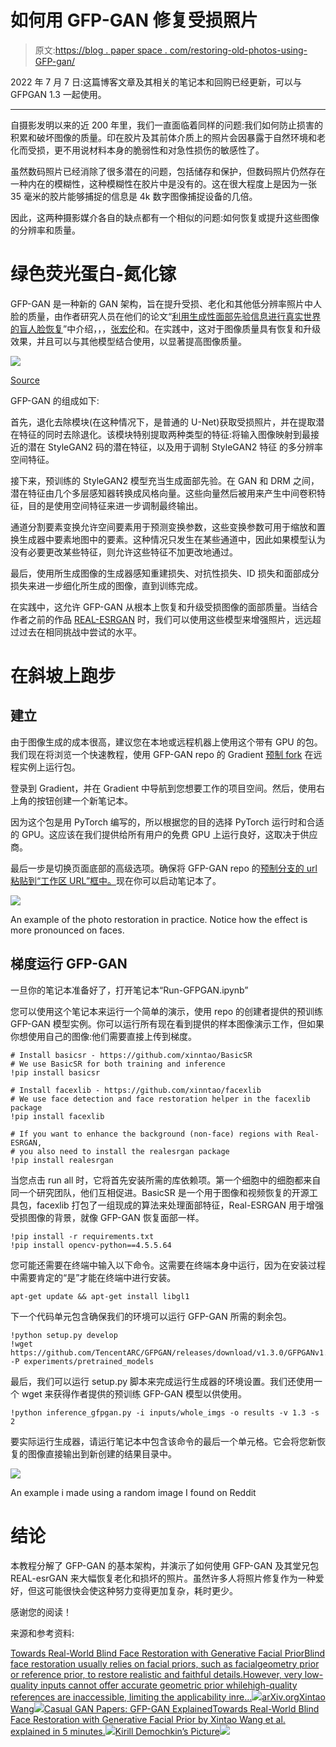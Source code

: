 # 如何用 GFP-GAN 修复受损照片

> 原文:[https://blog . paper space . com/restoring-old-photos-using-GFP-gan/](https://blog.paperspace.com/restoring-old-photos-using-gfp-gan/)

2022 年 7 月 7 日:这篇博客文章及其相关的笔记本和回购已经更新，可以与 GFPGAN 1.3 一起使用。

* * *

自摄影发明以来的近 200 年里，我们一直面临着同样的问题:我们如何防止损害的积累和破坏图像的质量。印在胶片及其前体介质上的照片会因暴露于自然环境和老化而受损，更不用说材料本身的脆弱性和对急性损伤的敏感性了。

虽然数码照片已经消除了很多潜在的问题，包括储存和保护，但数码照片仍然存在一种内在的模糊性，这种模糊性在胶片中是没有的。这在很大程度上是因为一张 35 毫米的胶片能够捕捉的信息是 4k 数字图像捕捉设备的几倍。

因此，这两种摄影媒介各自的缺点都有一个相似的问题:如何恢复或提升这些图像的分辨率和质量。

# 绿色荧光蛋白-氮化镓

GFP-GAN 是一种新的 GAN 架构，旨在提升受损、老化和其他低分辨率照片中人脸的质量，由作者研究人员在他们的论文“[利用生成性面部先验信息进行真实世界的盲人脸恢复](https://arxiv.org/pdf/2101.04061.pdf)”中介绍，，，[张宏伦](https://arxiv.org/search/cs?searchtype=author&query=Zhang%2C+H)和。在实践中，这对于图像质量具有恢复和升级效果，并且可以与其他模型结合使用，以显著提高图像质量。

![](../Images/c4f94c8047e0f558de42c6cd91686ac7.png)

[Source](https://arxiv.org/pdf/2101.04061.pdf)

GFP-GAN 的组成如下:

首先，退化去除模块(在这种情况下，是普通的 U-Net)获取受损照片，并在提取潜在特征的同时去除退化。该模块特别提取两种类型的特征:将输入图像映射到最接近的潜在 StyleGAN2 码的潜在特征，以及用于调制 StyleGAN2 特征 [](https://arxiv.org/pdf/2101.04061.pdf) 的多分辨率空间特征。

接下来，预训练的 StyleGAN2 模型充当生成面部先验。在 GAN 和 DRM 之间，潜在特征由几个多层感知器转换成风格向量。这些向量然后被用来产生中间卷积特征，目的是使用空间特征来进一步调制最终输出。

通道分割要素变换允许空间要素用于预测变换参数，这些变换参数可用于缩放和置换生成器中要素地图中的要素。这种情况只发生在某些通道中，因此如果模型认为没有必要更改某些特征，则允许这些特征不加更改地通过。

最后，使用所生成图像的生成器感知重建损失、对抗性损失、ID 损失和面部成分损失来进一步细化所生成的图像，直到训练完成。

在实践中，这允许 GFP-GAN 从根本上恢复和升级受损图像的面部质量。当结合作者之前的作品 [REAL-ESRGAN](https://github.com/xinntao/Real-ESRGAN) 时，我们可以使用这些模型来增强照片，远远超过过去在相同挑战中尝试的水平。

# 在斜坡上跑步

## 建立

由于图像生成的成本很高，建议您在本地或远程机器上使用这个带有 GPU 的包。我们现在将浏览一个快速教程，使用 GFP-GAN repo 的 Gradient [预制 fork](https://github.com/gradient-ai/GFPGAN) 在远程实例上运行包。

登录到 Gradient，并在 Gradient 中导航到您想要工作的项目空间。然后，使用右上角的按钮创建一个新笔记本。

因为这个包是用 PyTorch 编写的，所以根据您的目的选择 PyTorch 运行时和合适的 GPU。这应该在我们提供给所有用户的免费 GPU 上运行良好，这取决于供应商。

最后一步是切换页面底部的高级选项。确保将 GFP-GAN repo 的[预制分支的 url 粘贴到“工作区 URL”框中。](https://github.com/gradient-ai/GFPGAN)现在你可以启动笔记本了。

![](../Images/b8924653503350705b8ce0759cb38e9c.png)

An example of the photo restoration in practice. Notice how the effect is more pronounced on faces. 

## 梯度运行 GFP-GAN

一旦你的笔记本准备好了，打开笔记本“Run-GFPGAN.ipynb”

您可以使用这个笔记本来运行一个简单的演示，使用 repo 的创建者提供的预训练 GFP-GAN 模型实例。你可以运行所有现在看到提供的样本图像演示工作，但如果你想使用自己的图像:他们需要直接上传到梯度。

```
# Install basicsr - https://github.com/xinntao/BasicSR
# We use BasicSR for both training and inference
!pip install basicsr

# Install facexlib - https://github.com/xinntao/facexlib
# We use face detection and face restoration helper in the facexlib package
!pip install facexlib

# If you want to enhance the background (non-face) regions with Real-ESRGAN,
# you also need to install the realesrgan package
!pip install realesrgan
```

当您点击 run all 时，它将首先安装所需的库依赖项。第一个细胞中的细胞都来自同一个研究团队，他们互相促进。BasicSR 是一个用于图像和视频恢复的开源工具包，facexlib 打包了一组现成的算法来处理面部特征，Real-ESRGAN 用于增强受损图像的背景，就像 GFP-GAN 恢复面部一样。

```
!pip install -r requirements.txt
!pip install opencv-python==4.5.5.64 
```

您可能还需要在终端中输入以下命令。这需要在终端本身中运行，因为在安装过程中需要肯定的“是”才能在终端中进行安装。

```
apt-get update && apt-get install libgl1
```

下一个代码单元包含确保我们的环境可以运行 GFP-GAN 所需的剩余包。

```
!python setup.py develop
!wget https://github.com/TencentARC/GFPGAN/releases/download/v1.3.0/GFPGANv1.3.pth -P experiments/pretrained_models 
```

最后，我们可以运行 setup.py 脚本来完成运行生成器的环境设置。我们还使用一个 wget 来获得作者提供的预训练 GFP-GAN 模型以供使用。

```
!python inference_gfpgan.py -i inputs/whole_imgs -o results -v 1.3 -s 2
```

要实际运行生成器，请运行笔记本中包含该命令的最后一个单元格。它会将您新恢复的图像直接输出到新创建的结果目录中。

![](../Images/a6271f6d0d165d7e4a579d1bb5eb1369.png)

An example i made using a random image I found on Reddit

# 结论

本教程分解了 GFP-GAN 的基本架构，并演示了如何使用 GFP-GAN 及其堂兄包 REAL-esrGAN 来大幅恢复老化和损坏的照片。虽然许多人将照片修复作为一种爱好，但这可能很快会使这种努力变得更加复杂，耗时更少。

感谢您的阅读！

来源和参考资料:

[Towards Real-World Blind Face Restoration with Generative Facial PriorBlind face restoration usually relies on facial priors, such as facialgeometry prior or reference prior, to restore realistic and faithful details.However, very low-quality inputs cannot offer accurate geometric prior whilehigh-quality references are inaccessible, limiting the applicability inre…![](../Images/cf61d27c9cb935d63f8aa1b7294b2d85.png)arXiv.orgXintao Wang![](../Images/e88f1bb7d30f8467aafffb36857b1e5a.png)](https://arxiv.org/abs/2101.04061)[Casual GAN Papers: GFP-GAN ExplainedTowards Real-World Blind Face Restoration with Generative Facial Prior by Xintao Wang et al. explained in 5 minutes.![](../Images/e703fb19737ddb9bb4db68b8f219712c.png)Kirill Demochkin’s Picture![](../Images/e2abd2cab57ed8b1faf68ef2b353f04b.png)](https://www.casualganpapers.com/generative-face-prior-blind-face-restoration/GFPGAN.html)